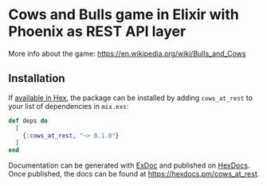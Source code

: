 # Cows and Bulls game in Elixir with Phoenix as REST API layer

More info about the game: https://en.wikipedia.org/wiki/Bulls_and_Cows

## Installation

If [available in Hex](https://hex.pm/docs/publish), the package can be installed
by adding `cows_at_rest` to your list of dependencies in `mix.exs`:

```elixir
def deps do
  [
    {:cows_at_rest, "~> 0.1.0"}
  ]
end
```

Documentation can be generated with [ExDoc](https://github.com/elixir-lang/ex_doc)
and published on [HexDocs](https://hexdocs.pm). Once published, the docs can
be found at <https://hexdocs.pm/cows_at_rest>.

